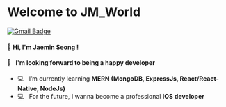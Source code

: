 # Welcome to JM_World

[![Gmail Badge](https://img.shields.io/badge/Gmail-d14836?style=flat-square&logo=Gmail&logoColor=white&link=mailto:gidonskaris@gmail.com)](mailto:castle.jaemin@gmail.com) &nbsp;

#### 🙌  Hi, I'm Jaemin Seong ! 
#### 📣  &nbsp; I'm looking forward to being a happy developer

* 💻  &nbsp; I’m currently learning **MERN (MongoDB, ExpressJs, React/React-Native, NodeJs)** 
* 💻  &nbsp; For the future, I wanna become a professional **IOS developer** 
